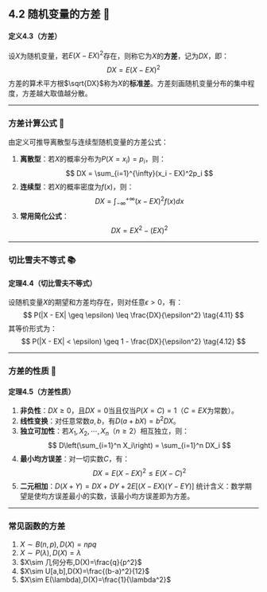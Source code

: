 ## 4.2 随机变量的方差 📐

#### **定义4.3（方差）**  
设$X$为随机变量，若$E(X-EX)^2$存在，则称它为$X$的**方差**，记为$DX$，即：
$$
DX = E(X-EX)^2
$$
方差的算术平方根$\sqrt{DX}$称为$X$的**标准差**。方差刻画随机变量分布的集中程度，方差越大取值越分散。

---

### 方差计算公式 📐  
由定义可推导离散型与连续型随机变量的方差公式：
1. **离散型**：若$X$的概率分布为$P(X=x_i)=p_i$，则：
   $$
   DX = \sum_{i=1}^{\infty}(x_i - EX)^2p_i
   $$
2. **连续型**：若$X$的概率密度为$f(x)$，则：
   $$
   DX = \int_{-\infty}^{+\infty}(x - EX)^2f(x)dx
   $$
3. **常用简化公式**：
   $$
   DX = EX^2 - (EX)^2 \tag{4.10}
   $$

---

### 切比雪夫不等式 📚  

#### **定理4.4（切比雪夫不等式）**  
设随机变量$X$的期望和方差均存在，则对任意$\epsilon > 0$，有：
$$
P(|X - EX| \geq \epsilon) \leq \frac{DX}{\epsilon^2} \tag{4.11}
$$
其等价形式为：
$$
P(|X - EX| < \epsilon) \geq 1 - \frac{DX}{\epsilon^2} \tag{4.12}
$$

---

### 方差的性质 🔧  

#### **定理4.5（方差性质）**  
1. **非负性**：$DX \geq 0$，且$DX=0$当且仅当$P(X=C)=1$（$C=EX$为常数）。  
2. **线性变换**：对任意常数$a,b$，有$D(a + bX) = b^2DX$。  
3. **独立可加性**：若$X_1,X_2,\cdots,X_n$（$n \geq 2$）相互独立，则：
   $$
   D\left(\sum_{i=1}^n X_i\right) = \sum_{i=1}^n DX_i
   $$
4. **最小均方误差**：对一切实数$C$，有：
   $$
   DX = E(X-EX)^2 \leq E(X-C)^2
   $$
5. **二元相加**：$D(X+Y)=DX + DY + 2E[(X-EX)(Y-EY)]$
   统计含义：数学期望是使均方误差最小的实数，该最小均方误差即为方差。
---
### 常见函数的方差
1. $X\sim B(n,p),D(X)=npq$
2. $X\sim P(\lambda),D(X)=\lambda$
3. $X\sim 几何分布,D(X)=\frac{q}{p^2}$
4. $X\sim U[a,b],D(X)=\frac{(b-a)^2}{12}$
5. $X\sim E(\lambda),D(X)=\frac{1}{\lambda^2}$
